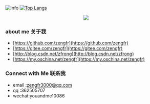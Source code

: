 ![info](https://github-readme-stats.vercel.app/api?username=zengfr&show_icons=true&count_private=true&hide=prs&theme=default_repocard)
[![Top Langs](https://github-readme-stats.vercel.app/api/top-langs/?username=zengfr&layout=compact&text_color=151515&bg_color=fefefe)](https://github.com/zengfr)

<p align="center">
<img src="https://visitor-badge.laobi.icu/badge?page_id=zengfr" id="counter">
</p>

### about me 关于我
- [https://github.com/zengfr](https://github.com/zengfr)
- [https://gitee.com/zengfr](https://gitee.com/zengfr)
- [http://blog.csdn.net/zfrong](http://blog.csdn.net/zfrong)
- [https://my.oschina.net/zengfr](https://my.oschina.net/zengfr)
### Connect with Me 联系我
- email :zengfr3000@qq.com
- qq    :362505707
- wechat:youandme10086

<!--
**zengfr/zengfr** is a ✨ _special_ ✨ repository because its `README.md` (this file) appears on your GitHub profile.

Here are some ideas to get you started:

- 🔭 I’m currently working on ...
- 🌱 I’m currently learning ...
- 👯 I’m looking to collaborate on ...
- 🤔 I’m looking for help with ...
- 💬 Ask me about ...
- 📫 How to reach me: ...
- 😄 Pronouns: ...
- ⚡ Fun fact: ...
-->
